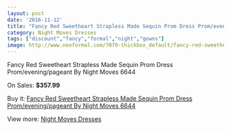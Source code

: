 ```yaml
---
layout: post
date: '2016-11-12'
title: "Fancy Red Sweetheart Strapless Made Sequin Prom Dress Prom/evening/pageant By Night Moves 6644"
category: Night Moves Dresses
tags: ["discount","fancy","formal","night","gowns"]
image: http://www.neoformal.com/7079-thickbox_default/fancy-red-sweetheart-strapless-made-sequin-prom-dress-prom-evening-pageant-by-night-moves-6644.jpg
---
```

Fancy Red Sweetheart Strapless Made Sequin Prom Dress Prom/evening/pageant By Night Moves 6644

On Sales: **$357.99**
<a href="https://www.neoformal.com/en/night-moves-dresses/2533-fancy-red-sweetheart-strapless-made-sequin-prom-dress-prom-evening-pageant-by-night-moves-6644.html"><amp-img layout="responsive" width="600" height="600" src="//www.neoformal.com/7079-thickbox_default/fancy-red-sweetheart-strapless-made-sequin-prom-dress-prom-evening-pageant-by-night-moves-6644.jpg" alt="Fancy Red Sweetheart Strapless Made Sequin Prom Dress Prom/evening/pageant By Night Moves 6644 0" /></a>
<a href="https://www.neoformal.com/en/night-moves-dresses/2533-fancy-red-sweetheart-strapless-made-sequin-prom-dress-prom-evening-pageant-by-night-moves-6644.html"><amp-img layout="responsive" width="600" height="600" src="//www.neoformal.com/7080-thickbox_default/fancy-red-sweetheart-strapless-made-sequin-prom-dress-prom-evening-pageant-by-night-moves-6644.jpg" alt="Fancy Red Sweetheart Strapless Made Sequin Prom Dress Prom/evening/pageant By Night Moves 6644 1" /></a>
<a href="https://www.neoformal.com/en/night-moves-dresses/2533-fancy-red-sweetheart-strapless-made-sequin-prom-dress-prom-evening-pageant-by-night-moves-6644.html"><amp-img layout="responsive" width="600" height="600" src="//www.neoformal.com/7081-thickbox_default/fancy-red-sweetheart-strapless-made-sequin-prom-dress-prom-evening-pageant-by-night-moves-6644.jpg" alt="Fancy Red Sweetheart Strapless Made Sequin Prom Dress Prom/evening/pageant By Night Moves 6644 2" /></a>
<a href="https://www.neoformal.com/en/night-moves-dresses/2533-fancy-red-sweetheart-strapless-made-sequin-prom-dress-prom-evening-pageant-by-night-moves-6644.html"><amp-img layout="responsive" width="600" height="600" src="//www.neoformal.com/7082-thickbox_default/fancy-red-sweetheart-strapless-made-sequin-prom-dress-prom-evening-pageant-by-night-moves-6644.jpg" alt="Fancy Red Sweetheart Strapless Made Sequin Prom Dress Prom/evening/pageant By Night Moves 6644 3" /></a>

Buy it: [Fancy Red Sweetheart Strapless Made Sequin Prom Dress Prom/evening/pageant By Night Moves 6644](https://www.neoformal.com/en/night-moves-dresses/2533-fancy-red-sweetheart-strapless-made-sequin-prom-dress-prom-evening-pageant-by-night-moves-6644.html "Fancy Red Sweetheart Strapless Made Sequin Prom Dress Prom/evening/pageant By Night Moves 6644")

View more: [Night Moves Dresses](https://www.neoformal.com/en/23-night-moves-dresses "Night Moves Dresses")